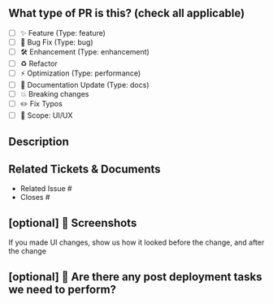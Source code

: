 <!--
     For Work In Progress Pull Requests, please use the Draft PR feature,
     see https://github.blog/2019-02-14-introducing-draft-pull-requests/ for further details.
     For a timely review/response, please avoid force-pushing additional
     commits if your PR already received reviews or comments.
     Before submitting a Pull Request, please ensure you've done the following:
     - 👷‍♀️ Create small PRs. In most cases this will be possible.
     - ✅ Provide tests for your changes.
     - 📝 Use descriptive commit messages.
     - 📗 Update any related documentation and include any relevant screenshots.
     NOTE: If the PR gets "Status: waiting for author" label you can give it back with once done with a `/ready` reply to the PR this will add the "Status: waiting for review" label
-->

## What type of PR is this? (check all applicable)

- [ ] :sparkles: Feature (Type: feature)
- [ ] :bug: Bug Fix (Type: bug)
- [ ] :hammer_and_wrench: Enhancement (Type: enhancement)
- [ ] :recycle: Refactor
- [ ] :zap: Optimization (Type: performance)
- [ ] :memo: Documentation Update (Type: docs)
- [ ] :boom: Breaking changes
- [ ] :pencil2: Fix Typos
- [ ] :lipstick: Scope: UI/UX

## Description

<!--
Describe the contents of the PR here
-->

## Related Tickets & Documents

<!--
For pull requests that relate or close an issue, please include them
below.  We like to follow [Github's guidance on linking issues to pull requests](https://docs.github.com/en/issues/tracking-your-work-with-issues/linking-a-pull-request-to-an-issue).
For example having the text: "closes #1234" would connect the current pull
request to issue 1234.  And when we merge the pull request, Github will
automatically close the issue.
-->

- Related Issue #
- Closes #

## [optional] :camera_flash: Screenshots

If you made UI changes, show us how it looked before the change, and after the change

## [optional] :rocket: Are there any post deployment tasks we need to perform?
